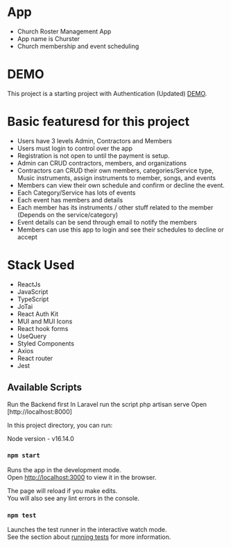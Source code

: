# App

- Church Roster Management App
- App name is Churster
- Church membership and event scheduling
# DEMO

This project is a starting project with Authentication (Updated) [DEMO](https://share.vidyard.com/watch/tihtpczbuUcFDLBrKP8cTG?).

# Basic featuresd for this project

- Users have 3 levels Admin, Contractors and Members
- Users must login to control over the app
- Registration is not open to until the payment is setup.
- Admin can CRUD contractors, members, and organizations
- Contractors can CRUD their own members, categories/Service type, Music instruments, assign instruments to member,  songs, and events
- Members can view their own schedule and confirm or decline the event.
- Each Category/Service has lots of events
- Each event has members and details
- Each member has its instruments / other stuff related to the member (Depends on the service/category)
- Event details can be send through email to notify the members 
- Members can use this app to login and see their schedules to decline or accept

# Stack Used

- ReactJs
- JavaScript
- TypeScript
- JoTai
- React Auth Kit
- MUI and MUI Icons
- React hook forms
- UseQuery
- Styled Components
- Axios
- React router 
- Jest

## Available Scripts

Run the Backend first 
In Laravel run the script php artisan serve
Open [http://localhost:8000]

In this project directory, you can run:

Node version - v16.14.0

### `npm start`

Runs the app in the development mode.\
Open [http://localhost:3000](http://localhost:3000) to view it in the browser.

The page will reload if you make edits.\
You will also see any lint errors in the console.

### `npm test`

Launches the test runner in the interactive watch mode.\
See the section about [running tests](https://facebook.github.io/create-react-app/docs/running-tests) for more information.

 